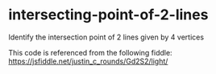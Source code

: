 # intersecting-point-of-2-lines
Identify the intersection point of 2 lines given by 4 vertices

This code is referenced from the following fiddle:
https://jsfiddle.net/justin_c_rounds/Gd2S2/light/
